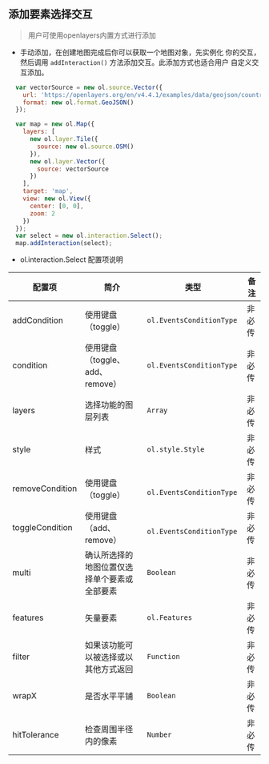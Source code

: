 ## 添加要素选择交互

> 用户可使用openlayers内置方式进行添加

* 手动添加，在创建地图完成后你可以获取一个地图对象，先实例化
  你的交互，然后调用 ``addInteraction()`` 方法添加交互。此添加方式也适合用户
  自定义交互添加。
  
```javascript
  var vectorSource = new ol.source.Vector({
    url: 'https://openlayers.org/en/v4.4.1/examples/data/geojson/countries.geojson',
    format: new ol.format.GeoJSON()
  });

  var map = new ol.Map({
    layers: [
      new ol.layer.Tile({
        source: new ol.source.OSM()
      }),
      new ol.layer.Vector({
        source: vectorSource
      })
    ],
    target: 'map',
    view: new ol.View({
      center: [0, 0],
      zoom: 2
    })
  });
  var select = new ol.interaction.Select();
  map.addInteraction(select);
```  

* ol.interaction.Select 配置项说明

| 配置项 | 简介 | 类型 | 备注 |
| --- | --- |--- | --- |
| addCondition | 使用键盘（toggle） | `ol.EventsConditionType` | 非必传 |
| condition | 使用键盘（toggle、add、remove） | `ol.EventsConditionType` | 非必传 |
| layers | 选择功能的图层列表 | `Array` | 非必传 |
| style | 样式 | `ol.style.Style` | 非必传 |
| removeCondition | 使用键盘（toggle） | `	ol.EventsConditionType` | 非必传 |
| toggleCondition | 使用键盘（add、remove） | `	ol.EventsConditionType` | 非必传 |
| multi | 确认所选择的地图位置仅选择单个要素或全部要素 | `Boolean` | 非必传 |
| features | 矢量要素 | `ol.Features` | 非必传 |
| filter | 如果该功能可以被选择或以其他方式返回 | `Function` | 非必传 |
| wrapX | 是否水平平铺 | `Boolean` | 非必传 |
| hitTolerance | 检查周围半径内的像素 | `Number` | 非必传 |
